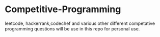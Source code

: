 # Competitive-Programming
leetcode, hackerrank,codechef and various other different competative programming questions will be use in this repo for personal use.
